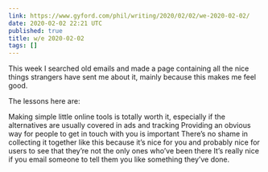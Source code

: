 ```yaml
---
link: https://www.gyford.com/phil/writing/2020/02/02/we-2020-02-02/
date: 2020-02-02 22:21 UTC
published: true
title: w/e 2020-02-02
tags: []
---
```


This week I searched old emails and made a page containing all the nice things strangers have sent me about it, mainly because this makes me feel good.

The lessons here are:

Making simple little online tools is totally worth it, especially if the alternatives are usually covered in ads and tracking
Providing an obvious way for people to get in touch with you is important
There’s no shame in collecting it together like this because it’s nice for you and probably nice for users to see that they’re not the only ones who’ve been there
It’s really nice if you email someone to tell them you like something they’ve done.
